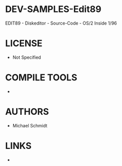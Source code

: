 DEV-SAMPLES-Edit89
==================

EDIT89 - Diskeditor - Source-Code - OS/2 Inside 1/96

LICENSE
===============
* Not Specified

COMPILE TOOLS
===============
* 
 
AUTHORS
===============
* Michael Schmidt

LINKS
===============
* 

